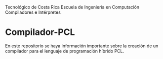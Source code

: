 Tecnológico de Costa Rica
Escuela de Ingeniería en Computación
Compiladores e Intérpretes

# Compilador-PCL
En este repositorio se haya información importante sobre la creación de un compilador para el lenguaje de programación híbrido PCL.

